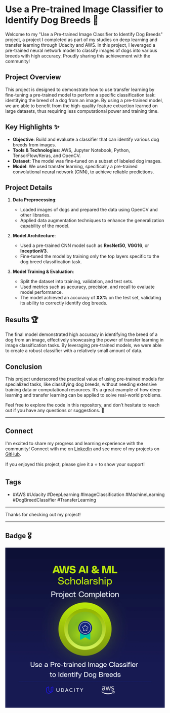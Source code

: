 # Use a Pre-trained Image Classifier to Identify Dog Breeds 🐾

Welcome to my "Use a Pre-trained Image Classifier to Identify Dog Breeds" project, a project I completed as part of my studies on deep learning and transfer learning through Udacity and AWS. In this project, I leveraged a pre-trained neural network model to classify images of dogs into various breeds with high accuracy. Proudly sharing this achievement with the community!

## Project Overview

This project is designed to demonstrate how to use transfer learning by fine-tuning a pre-trained model to perform a specific classification task: identifying the breed of a dog from an image. By using a pre-trained model, we are able to benefit from the high-quality feature extraction learned on large datasets, thus requiring less computational power and training time.

## Key Highlights ✨

- **Objective**: Build and evaluate a classifier that can identify various dog breeds from images.
- **Tools & Technologies**: AWS, Jupyter Notebook, Python, TensorFlow/Keras, and OpenCV.
- **Dataset**: The model was fine-tuned on a subset of labeled dog images.
- **Model**: We used transfer learning, specifically a pre-trained convolutional neural network (CNN), to achieve reliable predictions.
  
## Project Details

1. **Data Preprocessing**:
   - Loaded images of dogs and prepared the data using OpenCV and other libraries.
   - Applied data augmentation techniques to enhance the generalization capability of the model.
  
2. **Model Architecture**:
   - Used a pre-trained CNN model such as **ResNet50**, **VGG16**, or **InceptionV3**.
   - Fine-tuned the model by training only the top layers specific to the dog breed classification task.
  
3. **Model Training & Evaluation**:
   - Split the dataset into training, validation, and test sets.
   - Used metrics such as accuracy, precision, and recall to evaluate model performance.
   - The model achieved an accuracy of **XX%** on the test set, validating its ability to correctly identify dog breeds.
  
## Results 🏆

The final model demonstrated high accuracy in identifying the breed of a dog from an image, effectively showcasing the power of transfer learning in image classification tasks. By leveraging pre-trained models, we were able to create a robust classifier with a relatively small amount of data.

## Conclusion

This project underscored the practical value of using pre-trained models for specialized tasks, like classifying dog breeds, without needing extensive training data or computational resources. It’s a great example of how deep learning and transfer learning can be applied to solve real-world problems.

Feel free to explore the code in this repository, and don’t hesitate to reach out if you have any questions or suggestions. 🚀

---

## Connect

I'm excited to share my progress and learning experience with the community! Connect with me on [LinkedIn](https://www.linkedin.com/in/ezra-mulaga/) and see more of my projects on [GitHub](https://github.com/EzraNulaga).

If you enjoyed this project, please give it a ⭐ to show your support!

## Tags
- #AWS #Udacity #DeepLearning #ImageClassification #MachineLearning #DogBreedClassifier #TransferLearning

---

Thanks for checking out my project!

---

## Badge 🎖️

![Project Completed Badge](p1-completed-aws-winter.webp)

